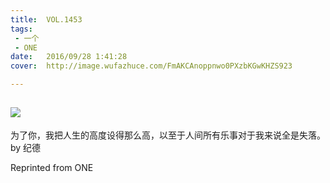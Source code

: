 ```yaml
---
title:	VOL.1453
tags:
 - 一个
 - ONE
date:	2016/09/28 1:41:28
cover:	http://image.wufazhuce.com/FmAKCAnoppnwo0PXzbKGwKHZS923

---
```

![](http://image.wufazhuce.com/FmAKCAnoppnwo0PXzbKGwKHZS923)
---

为了你，我把人生的高度设得那么高，以至于人间所有乐事对于我来说全是失落。 by 纪德
 
Reprinted from ONE

